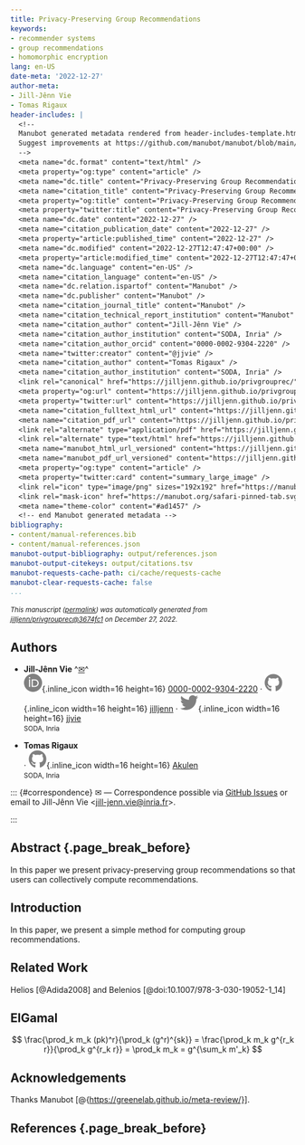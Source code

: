 ```yaml
---
title: Privacy-Preserving Group Recommendations
keywords:
- recommender systems
- group recommendations
- homomorphic encryption
lang: en-US
date-meta: '2022-12-27'
author-meta:
- Jill-Jênn Vie
- Tomas Rigaux
header-includes: |
  <!--
  Manubot generated metadata rendered from header-includes-template.html.
  Suggest improvements at https://github.com/manubot/manubot/blob/main/manubot/process/header-includes-template.html
  -->
  <meta name="dc.format" content="text/html" />
  <meta property="og:type" content="article" />
  <meta name="dc.title" content="Privacy-Preserving Group Recommendations" />
  <meta name="citation_title" content="Privacy-Preserving Group Recommendations" />
  <meta property="og:title" content="Privacy-Preserving Group Recommendations" />
  <meta property="twitter:title" content="Privacy-Preserving Group Recommendations" />
  <meta name="dc.date" content="2022-12-27" />
  <meta name="citation_publication_date" content="2022-12-27" />
  <meta property="article:published_time" content="2022-12-27" />
  <meta name="dc.modified" content="2022-12-27T12:47:47+00:00" />
  <meta property="article:modified_time" content="2022-12-27T12:47:47+00:00" />
  <meta name="dc.language" content="en-US" />
  <meta name="citation_language" content="en-US" />
  <meta name="dc.relation.ispartof" content="Manubot" />
  <meta name="dc.publisher" content="Manubot" />
  <meta name="citation_journal_title" content="Manubot" />
  <meta name="citation_technical_report_institution" content="Manubot" />
  <meta name="citation_author" content="Jill-Jênn Vie" />
  <meta name="citation_author_institution" content="SODA, Inria" />
  <meta name="citation_author_orcid" content="0000-0002-9304-2220" />
  <meta name="twitter:creator" content="@jjvie" />
  <meta name="citation_author" content="Tomas Rigaux" />
  <meta name="citation_author_institution" content="SODA, Inria" />
  <link rel="canonical" href="https://jilljenn.github.io/privgrouprec/" />
  <meta property="og:url" content="https://jilljenn.github.io/privgrouprec/" />
  <meta property="twitter:url" content="https://jilljenn.github.io/privgrouprec/" />
  <meta name="citation_fulltext_html_url" content="https://jilljenn.github.io/privgrouprec/" />
  <meta name="citation_pdf_url" content="https://jilljenn.github.io/privgrouprec/manuscript.pdf" />
  <link rel="alternate" type="application/pdf" href="https://jilljenn.github.io/privgrouprec/manuscript.pdf" />
  <link rel="alternate" type="text/html" href="https://jilljenn.github.io/privgrouprec/v/3674fc12b8f69638a7fd5ecebb55f7991075b213/" />
  <meta name="manubot_html_url_versioned" content="https://jilljenn.github.io/privgrouprec/v/3674fc12b8f69638a7fd5ecebb55f7991075b213/" />
  <meta name="manubot_pdf_url_versioned" content="https://jilljenn.github.io/privgrouprec/v/3674fc12b8f69638a7fd5ecebb55f7991075b213/manuscript.pdf" />
  <meta property="og:type" content="article" />
  <meta property="twitter:card" content="summary_large_image" />
  <link rel="icon" type="image/png" sizes="192x192" href="https://manubot.org/favicon-192x192.png" />
  <link rel="mask-icon" href="https://manubot.org/safari-pinned-tab.svg" color="#ad1457" />
  <meta name="theme-color" content="#ad1457" />
  <!-- end Manubot generated metadata -->
bibliography:
- content/manual-references.bib
- content/manual-references.json
manubot-output-bibliography: output/references.json
manubot-output-citekeys: output/citations.tsv
manubot-requests-cache-path: ci/cache/requests-cache
manubot-clear-requests-cache: false
...
```







<small><em>
This manuscript
([permalink](https://jilljenn.github.io/privgrouprec/v/3674fc12b8f69638a7fd5ecebb55f7991075b213/))
was automatically generated
from [jilljenn/privgrouprec@3674fc1](https://github.com/jilljenn/privgrouprec/tree/3674fc12b8f69638a7fd5ecebb55f7991075b213)
on December 27, 2022.
</em></small>



## Authors



+ **Jill-Jênn Vie**
  ^[✉](#correspondence)^<br>
    ![ORCID icon](images/orcid.svg){.inline_icon width=16 height=16}
    [0000-0002-9304-2220](https://orcid.org/0000-0002-9304-2220)
    · ![GitHub icon](images/github.svg){.inline_icon width=16 height=16}
    [jilljenn](https://github.com/jilljenn)
    · ![Twitter icon](images/twitter.svg){.inline_icon width=16 height=16}
    [jjvie](https://twitter.com/jjvie)
    <br>
  <small>
     SODA, Inria
  </small>

+ **Tomas Rigaux**
  <br>
    · ![GitHub icon](images/github.svg){.inline_icon width=16 height=16}
    [Akulen](https://github.com/Akulen)
    <br>
  <small>
     SODA, Inria
  </small>


::: {#correspondence}
✉ — Correspondence possible via [GitHub Issues](https://github.com/jilljenn/privgrouprec/issues)
or email to
Jill-Jênn Vie \<jill-jenn.vie@inria.fr\>.


:::


## Abstract {.page_break_before}

In this paper we present privacy-preserving group recommendations so that users can collectively compute recommendations.

## Introduction

In this paper, we present a simple method for computing group recommendations.

## Related Work

Helios [@Adida2008] and Belenios [@doi:10.1007/978-3-030-19052-1_14]

## ElGamal

$$ \frac{\prod_k m_k (pk)^r}{\prod_k (g^r)^{sk}} = \frac{\prod_k m_k g^{r_k r}}{\prod_k g^{r_k r}} = \prod_k m_k = g^{\sum_k m'_k} $$

## Acknowledgements

Thanks Manubot [@{https://greenelab.github.io/meta-review/}].


## References {.page_break_before}

<!-- Explicitly insert bibliography here -->
<div id="refs"></div>

